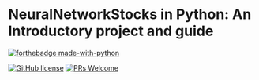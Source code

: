 # NeuralNetworkStocks in Python: An Introductory project and guide
[![forthebadge made-with-python](https://ForTheBadge.com/images/badges/made-with-python.svg)](https://www.python.org/)

[![GitHub license](https://img.shields.io/badge/License-MIT-brightgreen.svg?style=flat-square)](https://github.com/VivekPa/NeuralNetworkStocks/blob/master/LICENSE.txt) [![PRs Welcome](https://img.shields.io/badge/PRs-welcome-brightgreen.svg?style=flat-square)](http://makeapullrequest.com)
